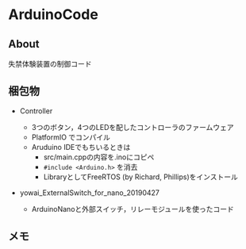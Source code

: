 # ArduinoCode
## About 
失禁体験装置の制御コード

## 梱包物
* Controller 
   * 3つのボタン，4つのLEDを配したコントローラのファームウェア
   * PlatformIO でコンパイル
   * Aruduino IDEでもちいるときは
      * src/main.cppの内容を.inoにコピペ
      * `#include <Arduino.h>` を消去
      * LibraryとしてFreeRTOS (by Richard, Phillips)をインストール

* yowai_ExternalSwitch_for_nano_20190427
    * ArduinoNanoと外部スイッチ，リレーモジュールを使ったコード

## メモ

